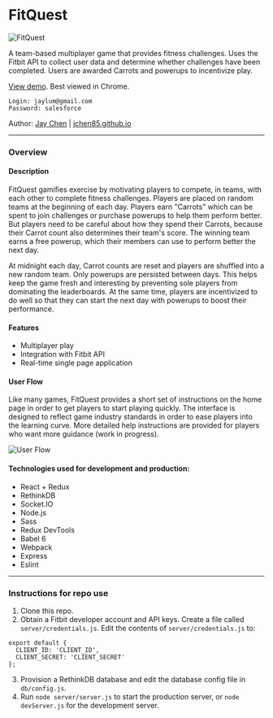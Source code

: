 # FitQuest

![FitQuest](http://i.imgur.com/ZgR3k5m.png)

A team-based multiplayer game that provides fitness challenges. Uses the Fitbit API to collect user data and determine whether challenges have been completed. Users are awarded Carrots and powerups to incentivize play.

[View demo](http://107.170.214.235/). Best viewed in Chrome.
````
Login: jaylum@gmail.com
Password: salesforce
````
Author: [Jay Chen](https://github.com/jchen85/) | [jchen85.github.io](https://jchen85.github.io)

***

### Overview

#### Description
FitQuest gamifies exercise by motivating players to compete, in teams, with each other to complete fitness challenges. Players are placed on random teams at the beginning of each day. Players earn "Carrots" which can be spent to join challenges or purchase powerups to help them perform better. But players need to be careful about how they spend their Carrots, because their Carrot count also determines their team's score. The winning team earns a free powerup, which their members can use to perform better the next day.

At midnight each day, Carrot counts are reset and players are shuffled into a new random team. Only powerups are persisted between days. This helps keep the game fresh and interesting by preventing sole players from dominating the leaderboards. At the same time, players are incentivized to do well so that they can start the next day with powerups to boost their performance.

#### Features
  - Multiplayer play
  - Integration with Fitbit API
  - Real-time single page application

#### User Flow
Like many games, FitQuest provides a short set of instructions on the home page in order to get players to start playing quickly. The interface is designed to reflect game industry standards in order to ease players into the learning curve. More detailed help instructions are provided for players who want more guidance (work in progress). 

![User Flow](http://i.imgur.com/4nyrrec.png)

#### Technologies used for development and production:
  - React + Redux
  - RethinkDB
  - Socket.IO
  - Node.js
  - Sass
  - Redux DevTools
  - Babel 6
  - Webpack
  - Express
  - Eslint

***

### Instructions for repo use
1. Clone this repo. 
2. Obtain a Fitbit developer account and API keys. Create a file called `server/credentials.js`. Edit the contents of `server/credentials.js` to:  
  ````  
  export default {
    CLIENT_ID: 'CLIENT_ID',
    CLIENT_SECRET: 'CLIENT_SECRET'
  };
  ````
3. Provision a RethinkDB database and edit the database config file in `db/config.js`. 
4. Run `node server/server.js` to start the production server, or `node devServer.js` for the development server.
